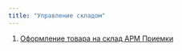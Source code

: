 ```yaml
---
title: "Управление складом"
---
```


1. [Оформление товара на склад АРМ Приемки](ERP/Управление%20складом/Оформление%20товара%20на%20склад%20АРМ%20Приемки.md)